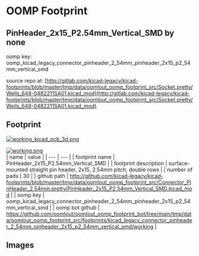 # OOMP Footprint  
## PinHeader_2x15_P2.54mm_Vertical_SMD  by none  
  
oomp key: oomp_kicad_legacy_connector_pinheader_2_54mm_pinheader_2x15_p2_54mm_vertical_smd  
  
source repo at: [http://gitlab.com/kicad-legacy/kicad-footprints/blob/master/tmp/data/oomlout_oomp_footprint_src/Socket.pretty/Wells_648-0482211SA01.kicad_mod](http://gitlab.com/kicad-legacy/kicad-footprints/blob/master/tmp/data/oomlout_oomp_footprint_src/Socket.pretty/Wells_648-0482211SA01.kicad_mod)  
## Footprint  
  
[![working_kicad_pcb_3d.png](working_kicad_pcb_3d_600.png)](working_kicad_pcb_3d.png)  
  
[![working.png](working_600.png)](working.png)  
| name | value | 
| --- | --- | 
| footprint name | PinHeader_2x15_P2.54mm_Vertical_SMD | 
| footprint description | surface-mounted straight pin header, 2x15, 2.54mm pitch, double rows | 
| number of pads | 30 | 
| github path | http://github.com/kicad-legacy/kicad-footprints/blob/master/tmp/data/oomlout_oomp_footprint_src/Connector_PinHeader_2.54mm.pretty/PinHeader_2x15_P2.54mm_Vertical_SMD.kicad_mod | 
| oomp key | oomp_kicad_legacy_connector_pinheader_2_54mm_pinheader_2x15_p2_54mm_vertical_smd | 
| oomp bot github | https://github.com/oomlout/oomlout_oomp_footprint_bot/tree/main/tmp/data/oomlout_oomp_footprint_src/footprints/kicad_legacy_connector_pinheader_2_54mm_pinheader_2x15_p2_54mm_vertical_smd/working | 
## Images  
